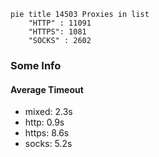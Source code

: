
```mermaid
pie title 14503 Proxies in list
    "HTTP" : 11091
    "HTTPS": 1081
    "SOCKS" : 2602
```

### Some Info
#### Average Timeout

- mixed: 2.3s
- http: 0.9s
- https: 8.6s
- socks: 5.2s